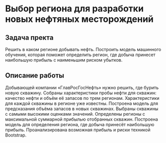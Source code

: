 # Выбор региона для разработки новых нефтяных месторождений

## Задача пректа
Решить в каком регионе добывать нефть. Построить модель машинного обучения, которая поможет определить регион, где добыча принесет наибольшую прибыль с наименьшим риском убытков.

## Описание работы
Добывающей компании «ГлавРосГосНефть» нужно решить, где бурить новую скважину.
Собраны характеристики пробы нефти для скважин: качество нефти и объём её запасов по трем регионам. Характеристики для каждой скважины в регионе уже известны. 
Построена модель для предсказания объёма запасов в новых скважинах.
Выбраны скважины с самыми высокими оценками значений.
Определены регионы с максимальной суммарной прибылью отобранных скважин.
Построена модель для определения региона, где добыча принесёт наибольшую прибыль. Проанализирована возможная прибыль и риски техникой Bootstrap.
